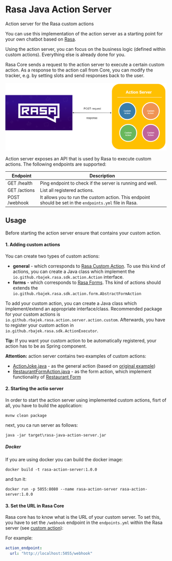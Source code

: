 # Rasa Java Action Server
Action server for the Rasa custom actions

You can use this implementation of the action server as a starting point for your own chatbot based on [Rasa](https://rasa.com/).

Using the action server, you can focus on the business logic (defined within custom actions). Everything else is already done for you.

Rasa Core sends a request to the action server to execute a certain custom action. As a response to the action call from Core, you can modify the tracker, e.g. by setting slots and send responses back to the user.

![Action Server](doc/rasa_java_action_server.png)

Action server exposes an API that is used by Rasa to execute custom actions. The following endpoints are supported:

| Endpoint    | Description           |
|----------------|-----------------------------------|
| GET /health        | Ping endpoint to check if the server is running and well.              |
| GET /actions        | List all registered actions.              |
| POST /webhook        | It allows you to run the custom action. This endpoint should be set in the ``endpoints.yml`` file in Rasa.              |

## Usage

Before starting the action server ensure that contains your custom action.

#### 1. Adding custom actions

You can create two types of custom actions:
- **general** - which corresponds to [Rasa Custom Action](https://rasa.com/docs/rasa/core/actions/#custom-actions). To use this kind of actions, you can create a Java class which implement the ``io.github.rbajek.rasa.sdk.action.Action`` interface.
- **forms** - which corresponds to [Rasa Forms](https://rasa.com/docs/rasa/core/forms/). Ths kind of actions should extends the ``io.github.rbajek.rasa.sdk.action.form.AbstractFormAction``

To add your custom action, you can create a Java class which implement/extend an appropriate interface/class. Recommended package for your custom actions is ``io.github.rbajek.rasa.action.server.action.custom``. Afterwards, you have to register your custom action in ``io.github.rbajek.rasa.sdk.ActionExecutor``. 

**Tip:** If you want your custom action to be automatically registered, your action has to be as Spring component.


**Attention:** action server contains two examples of custom actions:
- [ActionJoke.java](https://github.com/rbajek/rasa-java-action-server/blob/master/src/main/java/io/github/rbajek/rasa/action/server/action/custom/joke/ActionJoke.java) - as the general action (based on [original example](https://rasa.com/docs/rasa/user-guide/running-rasa-with-docker/#creating-a-custom-action))
- [RestaurantFormAction.java](https://github.com/rbajek/rasa-java-action-server/blob/master/src/main/java/io/github/rbajek/rasa/action/server/action/custom/form/restaurant/RestaurantFormAction.java) - as the form action, which implement functionality of [Restaurant Form](https://blog.rasa.com/building-contextual-assistants-with-rasa-formaction/)

#### 2. Starting the actio server

In order to start the action server using implemented custom actions, fisrt of all, you have to build the application:

```
mvnw clean package
```

next, you ca run server as follows:

```
java -jar target\rasa-java-action-server.jar
```

##### Docker

If you are using docker you can build the docker image:

```
docker build -t rasa-action-server:1.0.0
```

and tun it:

```
docker run -p 5055:8080 --name rasa-action-server rasa-action-server:1.0.0
```

#### 3. Set the URL in Rasa Core

Rasa core has to know what is the URL of your custom server. To set this, you have to set the ``/webhook`` endpoint in the ``endpoints.yml`` within the Rasa server (see [custom action](https://rasa.com/docs/rasa/core/actions/#custom-actions)):

For example:

```yml
action_endpoint:
  url: "http://localhost:5055/webhook"
```
